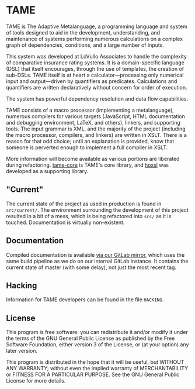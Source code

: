<!---
  Copyright (C) 2015, 2016 R-T Specialty, LLC.

  Permission is granted to copy, distribute and/or modify this
  document under the terms of the GNU Free Documentation License,
  Version 1.3 or any later version published by the Free Software
  Foundation; with no Invariant Sections, no Front-Cover Texts, and no
  Back-Cover Texts.  A copy of the license is included the file
  COPYING.FDL.
-->
# TAME
TAME is The Adaptive Metalanguage, a programming language and system of tools
designed to aid in the development, understanding, and maintenance of systems
performing numerous calculations on a complex graph of dependencies,
conditions, and a large number of inputs.

This system was developed at LoVullo Associates to handle the complexity of
comparative insurance rating systems. It is a domain-specific language (DSL)
that itself encourages, through the use of templates, the creation of sub-DSLs.
TAME itself is at heart a calculator—processing only numerical input and
output—driven by quantifiers as predicates. Calculations and quantifiers are
written declaratively without concern for order of execution.

The system has powerful dependency resolution and data flow capabilities.

TAME consists of a macro processor (implementing a metalanguage), numerous
compilers for various targets (JavaScript, HTML documentation and debugging
environment, LaTeX, and others), linkers, and supporting tools.  The input
grammar is XML, and the majority of the project (including the macro processor,
compilers, and linkers) are written in XSLT. There is a reason for that odd
choice; until an explanation is provided, know that someone is perverted enough
to implement a full compiler in XSLT.

More information will become available as various portions are liberated
during refactoring. [tame-core](https://github.com/lovullo/tame-core) is
TAME's core library, and [hoxsl](https://savannah.nongnu.org/projects/hoxsl)
was developed as a supporting library.


## "Current"
The current state of the project as used in production is found in
`src/current/`.  The environment surrounding the development of this
project resulted in a bit of a mess, which is being refactored into
`src/` as it is touched.  Documentation is virtually non-existent.


## Documentation
Compiled documentation is available [via our GitLab
mirror](https://lovullo.gitlab.io/tame/), which uses the same build
pipeline as we do on our internal GitLab instance.  It contains the current
state of master (with some delay), not just the most recent tag.


## Hacking
Information for TAME developers can be found in the file `HACKING`.


## License
This program is free software: you can redistribute it and/or modify it
under the terms of the GNU General Public License as published by the Free
Software Foundation, either version 3 of the License, or (at your option)
any later version.

This program is distributed in the hope that it will be useful, but WITHOUT ANY
WARRANTY; without even the implied warranty of MERCHANTABILITY or FITNESS FOR A
PARTICULAR PURPOSE.  See the GNU General Public License for more details.
